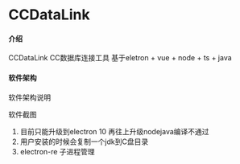 # CCDataLink

#### 介绍
CCDataLink
CC数据库连接工具 基于eletron + vue + node + ts + java




#### 软件架构
软件架构说明

软件截图





1. 目前只能升级到electron 10   再往上升级nodejava编译不通过 
2. 用户安装的时候会复制一个jdk到C盘目录
3. electron-re 子进程管理
